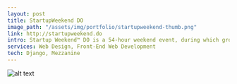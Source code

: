 ```yaml
---
layout: post
title: StartupWeekend DO
image_path: "/assets/img/portfolio/startupweekend-thumb.png"
link: http://startupweekend.do
intro: Startup Weekend™ DO is a 54-hour weekend event, during which groups of developers, business managers, startup enthusiasts, marketing gurus, graphic artists and more pitch ideas for new startup companies.
services: Web Design, Front-End Web Development
tech: Django, Mezzanine
---
```


![alt text](/assets/img/portfolio/startupweekend-full.png "StartupWeekend DO")
